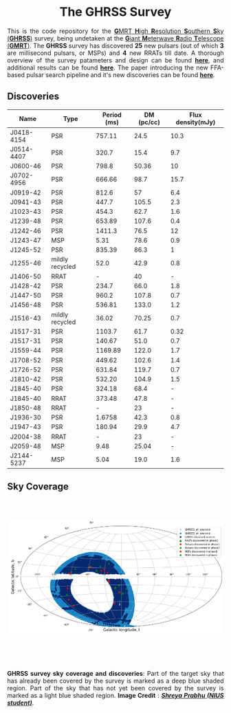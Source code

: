 <div align="center">

# The GHRSS Survey

</div>

<div align="justify">

This is the code repository for the [**G**MRT **H**igh **R**esolution
**S**outhern **S**ky (**GHRSS**)][ghrss] survey, being undetaken at the
[**G**iant **M**eterwave **R**adio **T**elescope (**GMRT**)][gmrt]. The
**GHRSS** survey has discovered **25** new pulsars (out of which **3** are
millisecond pulsars, or MSPs) and **4** new RRATs till date. A thorough overview
of the survey patameters and design can be found [**here**][paper1], and
additional results can be found [**here**][paper2]. The paper introducing the
new FFA-based pulsar search pipeline and it's new discoveries can be found
[**here**][paper3].

## Discoveries

<div align="center">

|   Name         |     Type         |    Period (ms)     |    DM (pc/cc)     |    Flux density(mJy) |
|----------------|------------------|--------------------|-------------------|----------------------|
|   J0418-4154   |     PSR          |    757.11          |    24.5           |    10.3              |
|   J0514-4407   |     PSR          |    320.7           |    15.4           |    9.7               |
|   J0600-46     |     PSR          |    798.8           |    50.36          |    10                |
|   J0702-4956   |     PSR          |    666.66          |    98.7           |    15.7              |
|   J0919-42     |     PSR          |    812.6           |    57 	         |    6.4               | 
|   J0941-43     |     PSR          |    447.7           |    105.5          |    2.3               |
|   J1023-43     |     PSR          |    454.3           |    62.7           |    1.6               |
|   J1239-48     |     PSR          |    653.89          |    107.6          |    0.4               |
|   J1242-46     |     PSR          |    1411.3          |    76.5           |    12                |
|   J1243-47     |     MSP          |    5.31            |    78.6           |    0.9               |
|   J1245-52     |     PSR          |    835.39          |    86.3           |    1                 |
|   J1255-46     | mildly recycled  |    52.0            |    42.9           |    0.8               |
|   J1406-50     |     RRAT         |    -               |    40 	         |    -                 |
|   J1428-42     |     PSR          |    234.7           |    66.0           |    1.8               |
|   J1447-50     |     PSR          |    960.2           |    107.8          |    0.7               |
|   J1456-48     |     PSR          |    536.81          |    133.0          |    1.2               |
|   J1516-43     | mildly recycled 	|    36.02 	         |    70.25          |    0.7               |
|   J1517-31     |     PSR          |    1103.7          |    61.7           |    0.32              |
|   J1517-31     |     PSR          |    140.67          |    51.0           |    0.7               |
|   J1559-44     |     PSR          |    1169.89         |    122.0 	     |    1.7               |
|   J1708-52     |     PSR          |    449.62          |    102.6          |    1.4               |
|   J1726-52     |     PSR          |    631.84          |    119.7          |    0.7               |
|   J1810-42     |     PSR          |    532.20          |    104.9          |    1.5               |
|   J1845-40     |     PSR          |    324.18          |    68.4           |    -                 |
|   J1845-40     |     RRAT         |    373.48 	     |    47.8           |    -                 |
|   J1850-48     |     RRAT         |    -               |    23 	         |    -                 |    
|   J1936-30     |     PSR          |    1.6758          |    42.3           |    0.8               |
|   J1947-43     |     PSR          |    180.94          |    29.9           |    4.7               |
|   J2004-38     |     RRAT         |    -               |    23 	         |    -                 |
|   J2059-48     |     MSP          |    9.48            |    25.04          |    -                 |
|   J2144-5237   |     MSP          |    5.04            |    19.0           |    1.6               |

</div>

## Sky Coverage

<br/><br/>
<div align="center">
<img
    alt="Sky Coverage"
    src="https://raw.githubusercontent.com/GHRSS/.github/main/skycov.png"
/>
</div>
<br/><br/>
<br/><br/>

**GHRSS survey sky coverage and discoveries**: Part of the target sky that has
already been covered by the survey is marked as a deep blue shaded region. Part
of the sky that has not yet been covered by the survey is marked as a light blue
shaded region. **Image Credit** : [***Shreya Prabhu (NIUS student)***][shreya].

</div>

[shreya]: https://github.com/shreyaprabhu19

[gmrt]: http://gmrt.ncra.tifr.res.in
[paper2]: https://doi.org/10.3847/1538-4357/ab2bf3
[paper3]: https://doi.org/10.3847/1538-4357/ac7b91
[paper1]: https://doi.org/10.3847/0004-637X/817/2/130
[ghrss]: http://www.ncra.tifr.res.in/~bhaswati/GHRSS.html
